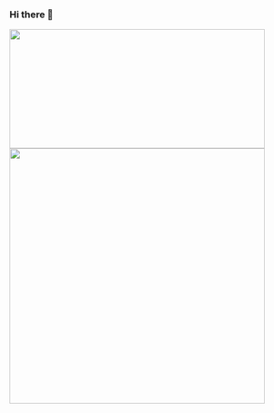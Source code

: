 ### Hi there 👋

<img style="width:450px; height:210px;" src="https://github-readme-stats.vercel.app/api?username=danyal-naderi&show_icons=true&theme=dark"/>
<img style="width:450px;" src="https://github-readme-stats.vercel.app/api/top-langs/?username=danyal-naderi&layout=compact"/>
